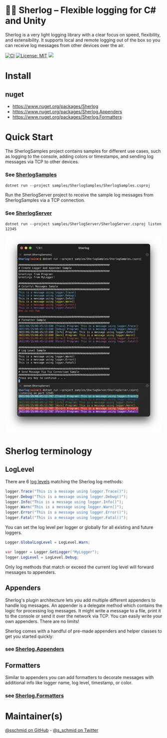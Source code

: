 # 🕵️‍♂️ Sherlog – Flexible logging for C# and Unity

Sherlog is a very light logging library with a clear focus on speed,
flexibility, and extensibility. It supports local and remote logging out of
the box so you can receive log messages from other devices over the air.

[![CI](https://github.com/sschmid/Sherlog/actions/workflows/ci.yml/badge.svg)](https://github.com/sschmid/Sherlog/actions/workflows/ci.yml)
[![License: MIT](https://img.shields.io/github/license/sschmid/Sherlog)](https://github.com/sschmid/Sherlog/blob/main/LICENSE.md)
[![](https://img.shields.io/twitter/follow/s_schmid)][twitter-sschmid]

# Install

## nuget
- https://www.nuget.org/packages/Sherlog
- https://www.nuget.org/packages/Sherlog.Appenders
- https://www.nuget.org/packages/Sherlog.Formatters

# Quick Start

The SherlogSamples project contains samples for different use cases,
such as logging to the console, adding colors or timestamps,
and sending log messages via TCP to other devices.

### See [SherlogSamples](https://github.com/sschmid/Sherlog/blob/main/samples/SherlogSamples/Program.cs)

```
dotnet run --project samples/SherlogSamples/SherlogSamples.csproj
```

Run the SherlogServer project to receive the sample log messages
from SherlogSamples via a TCP connection.

### See [SherlogServer](https://github.com/sschmid/Sherlog/blob/main/samples/SherlogServer/Program.cs)

```
dotnet run --project samples/SherlogServer/SherlogServer.csproj listen 12345
```

![SherlogSamples](readme/SherlogSamples.png)

# Sherlog terminology

## LogLevel
There are 6 [log levels](https://github.com/sschmid/Sherlog/blob/main/src/Sherlog/src/LogLevel.cs)
matching the Sherlog log methods:

```csharp
logger.Trace("This is a message using logger.Trace()");
logger.Debug("This is a message using logger.Debug()");
logger.Info("This is a message using logger.Info()");
logger.Warn("This is a message using logger.Warn()");
logger.Error("This is a message using logger.Error()");
logger.Fatal("This is a message using logger.Fatal()");
```

You can set the log level per logger or globally for all existing and future loggers.

```csharp
Logger.GlobalLogLevel = LogLevel.Warn;
```

```csharp
var logger = Logger.GetLogger("MyLogger");
logger.LogLevel = LogLevel.Debug;
```

Only log methods that match or exceed the current log level will forward
messages to appenders.

## Appenders
Sherlog's plugin architecture lets you add multiple different appenders
to handle log messages. An appender is a delegate method which contains
the logic for processing log messages. It might write a message to a file,
print it to the console or send it over the network via TCP.
You can easily write your own appenders. There are no limits!

Sherlog comes with a handful of pre-made appenders and helper classes to get you started quickly:

### see [Sherlog.Appenders](https://github.com/sschmid/Sherlog/tree/main/src/Sherlog.Appenders/src)

## Formatters
Similar to appenders you can add formatters to decorate messages with additional
info like logger name, log level, timestamp, or color.

### see [Sherlog.Formatters](https://github.com/sschmid/Sherlog/tree/main/src/Sherlog.Formatters/src)

# Maintainer(s)
[@sschmid on GitHub][github-sschmid] - [@s_schmid on Twitter][twitter-sschmid]

[github-sschmid]: https://github.com/sschmid "@sschmid"
[twitter-sschmid]: https://twitter.com/intent/follow?original_referer=https%3A%2F%2Fgithub.com%2Fsschmid%2FSherlog&screen_name=s_schmid&tw_p=followbutton "s_schmid on Twitter"
